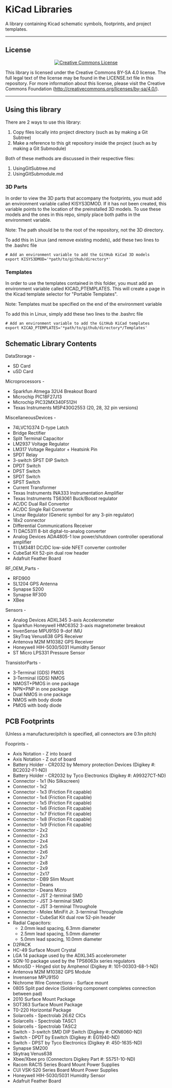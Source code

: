 # KiCad Libraries

A library containing Kicad schematic symbols, footprints, and project templates.

- - -
## License

<div align="center"><a rel="license" href="http://creativecommons.org/licenses/by-sa/4.0/"><img alt="Creative Commons License" style="border-width:0" src="https://i.creativecommons.org/l/by-sa/4.0/88x31.png" /></a><br /></div>

This library is licensed under the Creative Commons BY-SA 4.0 license. The full legal text of the license may be found in the LICENSE.txt file in this repository. For more information about this license, please visit the Creative Commons Foundation (http://creativecommons.org/licenses/by-sa/4.0/).

- - -
## Using this library

There are 2 ways to use this library: 

1. Copy files locally into project directory (such as by making a Git Subtree)
2. Make a reference to this git repository inside the project (such as by making a Git Submodule)

Both of these methods are discussed in their respective files:

1. UsingGitSubtree.md
2. UsingGitSubmodule.md

### 3D Parts

In order to view the 3D parts that accompany the footprints, you must add an environment variable called KISYS3DMOD. If it has not been created, this variable points to the location of the preinstalled 3D models. To use these models and the ones in this repo, simply place both paths in the environment variable.

Note: The path should be to the root of the repository, not the 3D directory.

To add this in Linux (and remove existing models), add these two lines to the .bashrc file

```
# Add an environment variable to add the GitHub KiCad 3D models
export KISYS3DMOD='*path/to/github/directory*'
```

### Templates

In order to use the templates contained in this folder, you must add an environment variable called KICAD_PTEMPLATES. This will create a page in the Kicad template selector for "Portable Templates".

Note: Templates must be specified on the end of the environment variable

To add this in Linux, simply add these two lines to the .bashrc file

```
# Add an environment variable to add the GitHub KiCad templates
export KICAD_PTEMPLATES='*path/to/github/directory*/Templates'
```

## Schematic Library Contents

DataStorage - 
 * SD Card
 * uSD Card

Microprocessors - 
 * Sparkfun Atmega 32U4 Breakout Board
 * Microchip PIC18F27J13
 * Microchip PIC32MX340F512H
 * Texas Instruments MSP430G2553 (20, 28, 32 pin versions)

MiscellaneousDevices - 
 * 74LVC1G374  D-type Latch
 * Bridge Rectifier
 * Split Terminal Capacitor
 * LM2937 Voltage Regulator
 * LM317 Voltage Regulator + Heatsink Pin
 * SPDT Relay
 * 3-switch SPST DIP Switch
 * DPDT Switch
 * DPST Switch
 * SPDT Switch
 * SPST Switch
 * Current Transformer
 * Texas Instruments INA333 Instrumentation Amplifier
 * Texas Instruments TS63061 Buck/Boost regulator
 * AC/DC Dual Rail Convertor
 * AC/DC Single Rail Convertor
 * Linear Regulator (Generic symbol for any 3-pin regulator)
 * 18x2 connector
 * Differential Communications Receiver
 * TI DAC5311 8-bit digital-to-analog converter
 * Analog Devices ADA4805-1 low power/shutdown controller operational amplifier
 * TI LM3481 DC/DC low-side NFET converter controller
 * CubeSat Kit 52-pin dual row header
 * Adafruit Feather Board

RF_OEM_Parts - 
 * RFD900
 * SL1204 GPS Antenna
 * Synapse S200
 * Synapse RF300
 * XBee

Sensors - 
 * Analog Devices ADXL345 3-axis Accelerometer
 * Sparkfun Honeywell HMC6352 3-axis magnetometer breakout
 * InvenSense MPU9150 9-dof IMU
 * SkyTraq Venus638 GPS Receiver
 * Antenova M2M M10382 GPS Receiver
 * Honeywell HIH-5030/5031 Humidity Sensor
 * ST Micro LPS331 Pressure Sensor

TransistorParts - 
 * 3-Terminal (GDS) PMOS
 * 3-Terminal (GDS) NMOS
 * NMOST+PMOS in one package
 * NPN+PNP in one package
 * Dual NMOS in one package
 * NMOS with body diode
 * PMOS with body diode


## PCB Footprints

(Unless a manufacturer/pitch is specified, all connectors are 0.1in pitch)

Fooprints - 
 * Axis Notation - Z into board
 * Axis Notation - Z out of board
 * Battery Holder - CR2032 by Memory protection Devices (Digikey #: BC2032-F1-ND)
 * Battery Holder - CR2032 by Tyco Electronics (Digikey #: A99327CT-ND)
 * Connector - 1x1 (No Silkscreen)
 * Connector - 1x2
 * Connector - 1x3 (Friction Fit capable)
 * Connector - 1x4 (Friction Fit capable)
 * Connector - 1x5 (Friction Fit capable)
 * Connector - 1x6 (Friction Fit capable)
 * Connector - 1x7 (Friction Fit capable)
 * Connector - 1x8 (Friction Fit capable)
 * Connector - 1x9 (Friction Fit capable)
 * Connector - 2x2
 * Connector - 2x3
 * Connector - 2x4
 * Connector - 2x5
 * Connector - 2x6
 * Connector - 2x7
 * Connector - 2x8
 * Connector - 2x9
 * Connector - 2x17
 * Connector - DB9 Slim Mount
 * Connector - Deans
 * Connector - Deans Micro
 * Connector - JST 2-terminal SMD
 * Connector - JST 3-terminal SMD
 * Connector - JST 3-terminal Throughole
 * Connector - Molex MiniFit Jr. 3-terminal Throughole
 * Connector - CubeSat Kit dual row 52-pin header
 * Radial Capacitors:
    - 2.0mm lead spacing, 6.3mm diameter
    - 2.5mm lead spacing, 5.0mm diameter
    - 5.0mm lead spacing, 10.0mm diameter
 * D2PACK
 * HC-49 Surface Mount Crystal
 * LGA 14 package used by the ADXL345 accelerometer
 * SON-10 package used by the TPS6063x series regulators
 * MicroSD - Hinged slot by Amphenol (Digikey #: 101-00303-68-1-ND)
 * Antenova M2M M10382 GPS Module
 * Invensense MPU9150
 * Nichrome Wire Connections - Surface mount
 * 0805 Split pad device (Soldering component completes connection between pad)
 * 2010 Surface Mount Package
 * SOT363 Surface Mount Package
 * T0-220 Horizontal Package
 * Solarcells - Spectrolab 26.62 CICs
 * Solarcells - Spectrolab TASC1
 * Solarcells - Spectrolab TASC2
 * Switch - 3-switch SMD DIP Switch (Digikey #: CKN6060-ND)
 * Switch - DPDT by Eswitch (Digikey #: EG1940-ND)
 * Switch - DPST by Tyco Electronics (Digikey #: 450-1635-ND)
 * Synapse SM200
 * Skytraq Venus638
 * Xbee/Xbee pro (Connectors Digikey Part #: S5751-10-ND)
 * Racom RAC15 Series Board Mount Power Supplies
 * CUI VSK-S20 Series Board Mount Power Supplies
 * Honeywell HIH-5030/5031 Humidity Sensor
 * Adafruit Feather Board

